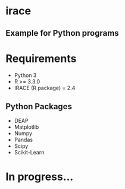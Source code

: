 # irace
## Example for Python programs

# Requirements

- Python 3
- R >= 3.3.0
- IRACE (R package) = 2.4

## Python Packages

- DEAP
- Matplotlib
- Numpy
- Pandas
- Scipy
- Scikit-Learn

# In progress...
